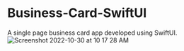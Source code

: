 # Business-Card-SwiftUI
A single page business card app developed using SwiftUI.
![Screenshot 2022-10-30 at 10 17 28 AM](https://user-images.githubusercontent.com/60185211/198863737-d98151f4-954c-45d8-a83a-e4336e8db4d6.png)
